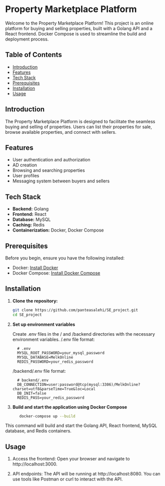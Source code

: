 # Property Marketplace Platform

Welcome to the Property Marketplace Platform! This project is an online platform for buying and selling properties, built with a Golang API and a React frontend. Docker Compose is used to streamline the build and deployment process.

## Table of Contents

- [Introduction](#introduction)
- [Features](#features)
- [Tech Stack](#tech-stack)
- [Prerequisites](#prerequisites)
- [Installation](#installation)
- [Usage](#usage)

## Introduction

The Property Marketplace Platform is designed to facilitate the seamless buying and selling of properties. Users can list their properties for sale, browse available properties, and connect with sellers.

## Features

- User authentication and authorization
- AD creation
- Browsing and searching properties
- User profiles
- Messaging system between buyers and sellers

## Tech Stack

- **Backend:** Golang
- **Frontend:** React
- **Database:** MySQL
- **Caching:** Redis
- **Containerization:** Docker, Docker Compose

## Prerequisites

Before you begin, ensure you have the following installed:

- Docker: [Install Docker](https://docs.docker.com/get-docker/)
- Docker Compose: [Install Docker Compose](https://docs.docker.com/compose/install/)

## Installation

1. **Clone the repository:**

   ```sh
   git clone https://github.com/panteasalehi/SE_project.git
   cd SE_project

2. **Set up environment variables**

    Create .env files in the / and /backend directories with the necessary environment variables.
    /.env file format:
    ```plain
      # .env
      MYSQL_ROOT_PASSWORD=your_mysql_password
      MYSQL_DATABASE=MelkOnline
      REDIS_PASSWORD=your_redis_password
    ```
    /backend/.env file format:
    ```plain
      # backend/.env
      DB_CONNECTION=user:password@tcp(mysql:3306)/MelkOnline?charset=utf8&parseTime=True&loc=Local
      DB_INIT=false
      REDIS_PASS=your_redis_password
    ```
3. **Build and start the application using Docker Compose**

   ```sh
      docker-compose up --build
  This command will build and start the Golang API, React frontend, MySQL database, and Redis containers.

##  Usage
1.    Access the frontend:
      Open your browser and navigate to http://localhost:3000.

2.    API endpoints:
      The API will be running at http://localhost:8080. You can use tools like Postman or curl to interact with the API.

